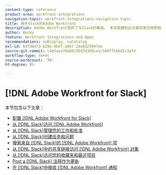 ```yaml
---
content-type: reference
product-area: workfront-integrations
navigation-topic: workfront-integrations-navigation-topic
title: 用于Slack的Adobe Workfront
description: Adobe Workfront提供了与Slack的集成。 本文链接到此方案的常见用例相关说明以及配置说明。
author: Becky
feature: Workfront Integrations and Apps
recommendations: noDisplay, noCatalog
exl-id: 64fd0473-b29e-4b6f-a847-20a8d29997ee
source-git-commit: c4e5aea70a8013643d3d9ce1c588ff560d2c3afd
workflow-type: tm+mt
source-wordcount: '76'
ht-degree: 0%

---
```


# [!DNL Adobe Workfront for Slack]

本节包含以下文章：

* [配置 [!DNL Adobe Workfront for Slack]](../../workfront-integrations-and-apps/using-workfront-with-slack/configure-workfront-for-slack.md)
* [从 [!DNL Slack]访问 [!DNL Adobe Workfront] ](../../workfront-integrations-and-apps/using-workfront-with-slack/access-workfront-from-slack.md)
* [从 [!DNL Slack]管理您的工作和批准](../../workfront-integrations-and-apps/using-workfront-with-slack/manage-your-work-and-approvals-from-slack.md)
* [从 [!DNL Slack]创建任务和问题](../../workfront-integrations-and-apps/using-workfront-with-slack/create-tasks-and-issues-from-slack.md)
* [搜索来自 [!DNL Slack]的 [!DNL Adobe Workfront] 项](../../workfront-integrations-and-apps/using-workfront-with-slack/search-for-wf-items-from-slack.md)
* [从 [!DNL Slack]中的共享链接访问 [!DNL Adobe Workfront] 对象](../../workfront-integrations-and-apps/using-workfront-with-slack/access-wf-objects-from-shared-linked-in-slack.md)
* [从 [!DNL Slack]访问您的收藏夹和最近项目](../../workfront-integrations-and-apps/using-workfront-with-slack/access-favorites-and-recent-items-from-slack.md)
* [Post a [!DNL Slack] 注释作为更新](../../workfront-integrations-and-apps/using-workfront-with-slack/post-a-slack-comment-as-an-update.md)
* [在 [!DNL Slack]中接收 [!DNL Adobe Workfront] 通知](../../workfront-integrations-and-apps/using-workfront-with-slack/receive-workfront-notifications-in-slack.md)
